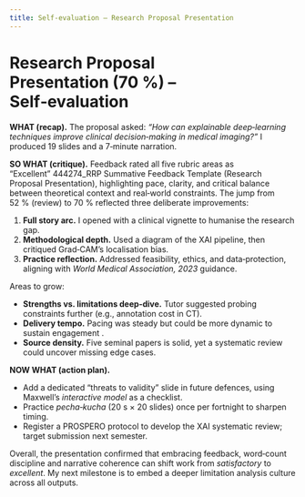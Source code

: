 ```yaml
---
title: Self‑evaluation – Research Proposal Presentation
---
```


# Research Proposal Presentation (70 %) – Self‑evaluation  

**WHAT (recap).** The proposal asked: *“How can explainable deep‑learning techniques improve clinical decision‑making in medical imaging?”* I produced 19 slides and a 7‑minute narration.

**SO WHAT (critique).** Feedback rated all five rubric areas as “Excellent” 444274_RRP Summative Feedback Template (Research Proposal Presentation), highlighting pace, clarity, and critical balance between theoretical context and real‑world constraints. The jump from 52 % (review) to 70 % reflected three deliberate improvements:

1. **Full story arc.** I opened with a clinical vignette to humanise the research gap.  
2. **Methodological depth.** Used a diagram of the XAI pipeline, then critiqued Grad‑CAM’s localisation bias.  
3. **Practice reflection.** Addressed feasibility, ethics, and data‑protection, aligning with *World Medical Association, 2023* guidance.

Areas to grow:

* **Strengths vs. limitations deep‑dive.** Tutor suggested probing constraints further (e.g., annotation cost in CT).  
* **Delivery tempo.** Pacing was steady but could be more dynamic to sustain engagement .  
* **Source density.** Five seminal papers is solid, yet a systematic review could uncover missing edge cases.

**NOW WHAT (action plan).**

* Add a dedicated “threats to validity” slide in future defences, using Maxwell’s *interactive model* as a checklist.  
* Practice *pecha‑kucha* (20 s × 20 slides) once per fortnight to sharpen timing.  
* Register a PROSPERO protocol to develop the XAI systematic review; target submission next semester.

Overall, the presentation confirmed that embracing feedback, word‑count discipline and narrative coherence can shift work from *satisfactory* to *excellent*. My next milestone is to embed a deeper limitation analysis culture across all outputs.

